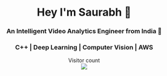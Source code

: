 <h1 align="center">Hey I'm Saurabh 👋</h1>
<h3 align="center">An Intelligent Video Analytics Engineer from India 👾</h3>
<h3 align="center">C++ | Deep Learning | Computer Vision | AWS</h3>  


<p align="center"> 
  Visitor count<br>
  <img src="https://profile-counter.glitch.me/imSrbh/count.svg" />
</p>
